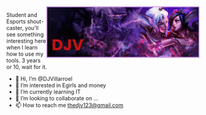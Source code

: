  <img align="right" alt="Coding" width="400" src="banner.png">



Student and Esports shout-caster, you'll see something interesting here when I learn how to use my tools. 3 years or 10, wait for it.



- 👋 Hi, I’m @DJVillarroel
- 👀 I’m interested in Egirls and money
- 🌱 I’m currently learning IT
- 💞️ I’m looking to collaborate on ...
- 📫 How to reach me thedjv123@gmail.com

<!---
DJVillarroel/DJVillarroel is a ✨ special ✨ repository because its `README.md` (this file) appears on your GitHub profile.
You can click the Preview link to take a look at your changes.
--->
